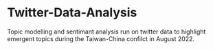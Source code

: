# Twitter-Data-Analysis

Topic modelling and sentimant analysis run on twitter data to highlight emergent topics during the Taiwan-China confilct in August 2022.
